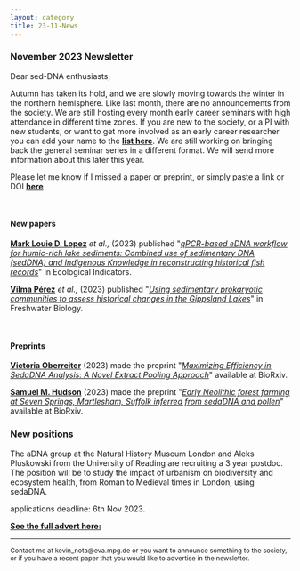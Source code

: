 ```yaml
---
layout: category
title: 23-11-News
---
```


<div class="section">
<h3 class="section-title underline">November 2023 Newsletter</h3>
</div>

<p>Dear sed-DNA enthusiasts,</p>
<div class="intro">
<p> Autumn has taken its hold, and we are slowly moving towards the winter in the northern hemisphere. Like last month, there are no announcements from the society. We are still hosting every month early career seminars with high attendance in different time zones. If you are new to the society, or a PI with new students, or want to get more involved as an early career researcher you can add your name to the  <a href="https://docs.google.com/spreadsheets/d/15Ki-NjTdcYrjRnWvVH31Rwfk63BM7b3PaHIxwDQJ71c/edit#gid=0" target="_blank"><b>list here</b></a>. We are still working on bringing back the general seminar series in a different format. We will send more information about this later this year. </p> 

<p>Please let me know if I missed a paper or preprint, or simply paste a link or DOI <a href="https://docs.google.com/forms/d/1-8Wct-4bm0t0U4gApA92XDzlRM1B1WgIJdi-ihtWEcI/prefill" target="_blank"><b>here</b></a>
</p>
<br>
<div class="intro">
<h4 class="section-title underline">New papers</h4>

<p><a href="https://www.researchgate.net/profile/Louie-Lopez" target="_blank"><b>Mark Louie D. Lopez</b></a> <i> et al.,</i> (2023) published "<a href="https://doi.org/10.1016/j.ecolind.2023.111014" target="_blank"><u><i>qPCR-based eDNA workflow for humic-rich lake sediments: Combined use of sedimentary DNA (sedDNA) and Indigenous Knowledge in reconstructing historical fish records</i></u></a>" in Ecological Indicators.</p>

<p><a href="https://scholar.google.com/citations?user=2m-ZrxcAAAAJ&hl=en&oi=sra" target="_blank"><b>Vilma Pérez</b></a> <i> et al.,</i> (2023) published "<a href="https://doi.org/10.1111/fwb.14182" target="_blank"><u><i>Using sedimentary prokaryotic communities to assess historical changes in the Gippsland Lakes</i></u></a>" in Freshwater Biology.</p>
<br>

<div class="intro">
<h4 class="section-title underline">Preprints</h4>

<p><a href="https://www.researchgate.net/profile/Victoria-Oberreiter" target="_blank"><b>Victoria Oberreiter</b></a> (2023) made the preprint "<a href="https://doi.org/10.1101/2023.10.17.562718" target="_blank"><u><i>Maximizing Efficiency in SedaDNA Analysis: A Novel Extract Pooling Approach</i></u></a>" available at BioRxiv.</p>

<p><a href="https://www.researchgate.net/profile/Sam-Hudson-9" target="_blank"><b>Samuel M. Hudson</b></a> (2023) made the preprint "<a href="https://doi.org/10.1101/2023.10.17.562718" target="_blank"><u><i>Early Neolithic forest farming at Seven Springs, Martlesham, Suffolk inferred from sedaDNA and pollen</i></u></a>" available at BioRxiv.</p>

<h3 class="section-title underline">New positions</h3>  
<p>The aDNA group at the Natural History Museum London and Aleks Pluskowski from the University of Reading are recruiting a 3 year postdoc. The position will be to study the impact of urbanism on biodiversity and ecosystem health, from Roman to Medieval times in London, using sedaDNA.</p>

<p>applications deadline: 6th Nov 2023.</p>
<p><a href="https://jobs.reading.ac.uk/Job/JobDetail?JobId=12629"><b>See the full advert here:</b></a> </p>

<hr />
<p><small>Contact me at kevin_nota@eva.mpg.de or you want to announce something to the society, or if you have a recent paper that you would like to advertise in the newsletter.</small></p>
